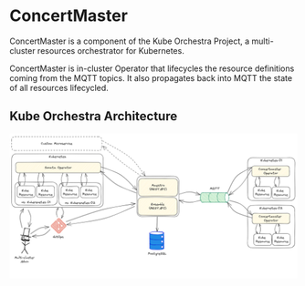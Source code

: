 # ConcertMaster

ConcertMaster is a component of the Kube Orchestra Project, a multi-cluster resources orchestrator for Kubernetes.

ConcertMaster is in-cluster Operator that lifecycles the resource definitions coming from the MQTT topics. It also propagates back into MQTT the state of all resources lifecycled.

## Kube Orchestra Architecture

![Kube Orchestra Architecture](./architecture.png)
